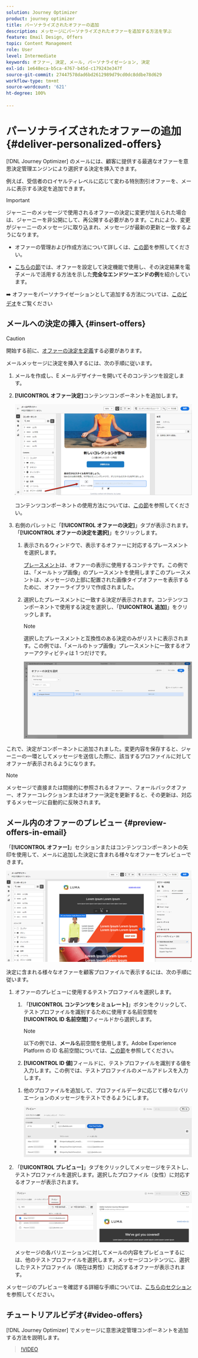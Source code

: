 ```yaml
---
solution: Journey Optimizer
product: journey optimizer
title: パーソナライズされたオファーの追加
description: メッセージにパーソナライズされたオファーを追加する方法を学ぶ
feature: Email Design, Offers
topic: Content Management
role: User
level: Intermediate
keywords: オファー, 決定, メール, パーソナライゼーション, 決定
exl-id: 1e648eca-b5ca-4767-b45d-c179243e347f
source-git-commit: 27447578dad6bd2612989d79cd0dc8ddbe78d629
workflow-type: tm+mt
source-wordcount: '621'
ht-degree: 100%

---
```


# パーソナライズされたオファーの追加 {#deliver-personalized-offers}

[!DNL Journey Optimizer] のメールには、顧客に提供する最適なオファーを意思決定管理エンジンにより選択する決定を挿入できます。

例えば、受信者のロイヤルティレベルに応じて変わる特別割引オファーを、メールに表示する決定を追加できます。

>[!IMPORTANT]
>
>ジャーニーのメッセージで使用されるオファーの決定に変更が加えられた場合は、ジャーニーを非公開にして、再公開する必要があります。これにより、変更がジャーニーのメッセージに取り込まれ、メッセージが最新の更新と一致するようになります。

* オファーの管理および作成方法について詳しくは、[この節](../offers/get-started/starting-offer-decisioning.md)を参照してください。

* [こちらの節](../offers/offers-e2e.md#insert-decision-in-email)では、オファーを設定して決定機能で使用し、その決定結果を電子メールで活用する方法を示した&#x200B;**完全なエンドツーエンドの例**&#x200B;を紹介しています。

➡️ オファーをパーソナライゼーションとして追加する方法については、[このビデオ](#video-offers)をご覧ください

## メールへの決定の挿入 {#insert-offers}

>[!CAUTION]
>
>開始する前に、[オファーの決定を定義](../offers/offer-activities/create-offer-activities.md)する必要があります。

メールメッセージに決定を挿入するには、次の手順に従います。

1. メールを作成し、E メールデザイナーを開いてそのコンテンツを設定します。

1. **[!UICONTROL オファー決定]**&#x200B;コンテンツコンポーネントを追加します。

   ![](assets/deliver-offer-component.png)

   コンテンツコンポーネントの使用方法については、[この節](content-components.md)を参照してください。

1. 右側のパレットに「**[!UICONTROL オファーの決定]**」タブが表示されます。「**[!UICONTROL オファーの決定を選択]**」をクリックします。

   1. 表示されるウィンドウで、表示するオファーに対応するプレースメントを選択します。

      [プレースメント](../offers/offer-library/creating-placements.md)は、オファーの表示に使用するコンテナです。この例では、「メールトップ画像」のプレースメントを使用しますこのプレースメントは、メッセージの上部に配置された画像タイプオファーを表示するために、オファーライブラリで作成されました。

   1. 選択したプレースメントに一致する決定が表示されます。コンテンツコンポーネントで使用する決定を選択し、「**[!UICONTROL 追加]**」をクリックします。

      >[!NOTE]
      >
      >選択したプレースメントと互換性のある決定のみがリストに表示されます。この例では、「メールのトップ画像」プレースメントに一致するオファーアクティビティは 1 つだけです。

      ![](assets/deliver-offer-placement.png)

これで、決定がコンポーネントに追加されました。変更内容を保存すると、ジャーニーの一環としてメッセージを送信した際に、該当するプロファイルに対してオファーが表示されるようになります。

>[!NOTE]
>
>メッセージで直接または間接的に参照されるオファー、フォールバックオファー、オファーコレクションまたはオファー決定を更新すると、その更新は、対応するメッセージに自動的に反映されます。

## メール内のオファーのプレビュー {#preview-offers-in-email}

「**[!UICONTROL オファー]**」セクションまたはコンテンツコンポーネントの矢印を使用して、メールに追加した決定に含まれる様々なオファーをプレビューできます。

![](assets/deliver-offer-preview.png)

決定に含まれる様々なオファーを顧客プロファイルで表示するには、次の手順に従います。

1. オファーのプレビューに使用するテストプロファイルを選択します。

   1. 「**[!UICONTROL コンテンツをシミュレート]**」ボタンをクリックして、テストプロファイルを識別するために使用する名前空間を **[!UICONTROL ID 名前空間]**&#x200B;フィールドから選択します。

      >[!NOTE]
      >
      >以下の例では、**メール**&#x200B;名前空間を使用します。Adobe Experience Platform の ID 名前空間については、[この節](../audience/get-started-identity.md)を参照してください。

   1. **[!UICONTROL ID 値]**&#x200B;フィールドに、テストプロファイルを識別する値を入力します。この例では、テストプロファイルのメールアドレスを入力します。

   <!--For example enter smith@adobe.com and click the **[!UICONTROL Add profile]** button.-->

   1. 他のプロファイルを追加して、プロファイルデータに応じて様々なバリエーションのメッセージをテストできるようにします。

      ![](assets/deliver-offer-test-profiles.png)

1. 「**[!UICONTROL プレビュー]**」タブをクリックしてメッセージをテストし、テストプロファイルを選択します。選択したプロファイル（女性）に対応するオファーが表示されます。

   ![](assets/deliver-offer-test-profile-female-preview.png)

   メッセージの各バリエーションに対してメールの内容をプレビューするには、他のテストプロファイルを選択します。メッセージコンテンツに、選択したテストプロファイル（現在は男性）に対応するオファーが表示されます。

メッセージのプレビューを確認する詳細な手順については、[こちらのセクション](#preview-your-messages)を参照してください。

## チュートリアルビデオ{#video-offers}

[!DNL Journey Optimizer] でメッセージに意思決定管理コンポーネントを追加する方法を説明します。

>[!VIDEO](https://video.tv.adobe.com/v/334088?quality=12)
